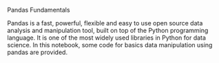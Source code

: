 Pandas Fundamentals

Pandas is a fast, powerful, flexible and easy to use open source data analysis and manipulation tool, built on top of the Python programming language. It is one of the most widely used libraries in Python for data science. In this notebook, some code for basics data manipulation using pandas are provided.
